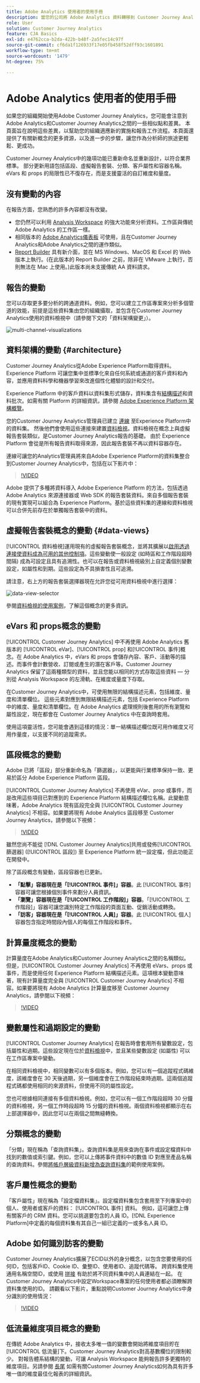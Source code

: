 ```yaml
---
title: Adobe Analytics 使用者的使用手冊
description: 當您的公司將 Adobe Analytics 資料轉移到 Customer Journey Analytics 時，以使用者角度需要考慮什麼
role: User
solution: Customer Journey Analytics
feature: CJA Basics
exl-id: e4762cca-b2da-422b-b48f-2a5fec14c97f
source-git-commit: cf6da1f126933f17e05fb458f52dff93c1601891
workflow-type: tm+mt
source-wordcount: '1479'
ht-degree: 75%

---
```


# Adobe Analytics 使用者的使用手冊

如果您的組織開始使用Adobe Customer Journey Analytics，您可能會注意到Adobe Analytics和Customer Journey Analytics之間的一些相似點和差異。 本頁面旨在說明這些差異，以幫助您的組織適應新的實施和報告工作流程。本頁面還提供了有關新概念的更多資源，以及進一步的步驟，讓您作為分析師的旅途更輕鬆、更成功。

Customer Journey Analytics中的幾項功能已重新命名並重新設計，以符合業界標準。 部分更新用語包括區段、虛擬報告套裝、分類、客戶屬性和容器名稱。eVars 和 props 的局限性已不復存在，而是支援靈活的自訂維度和量度。

## 沒有變動的內容

在報告方面，您熟悉的許多內容都沒有改變。

* 您仍然可以利用 [Analysis Workspace](/help/analysis-workspace/home.md) 的強大功能來分析資料。工作區與傳統 Adobe Analytics 的工作區一樣。
* 相同版本的 [Adobe Analytics儀表板](/help/mobile-app/home.md) 可使用，且在Customer Journey Analytics和Adobe Analytics之間的運作類似。
* [Report Builder](/help/report-builder/report-buider-overview.md) 具有新介面，並在 MS Windows、MacOS 和 Excel 的 Web版本上執行。(在此版本的 Report Builder 之前，除非在 VMware 上執行，否則無法在 Mac 上使用。)此版本尚未支援傳統 AA 資料請求。

## 報告的變動

您可以存取更多要分析的跨通道資料。例如，您可以建立工作區專案來分析多個管道的效能，前提是這些資料集由您的組織攝取，並包含在Customer Journey Analytics使用的資料檢視中（請參閱下文的「資料架構變更」）。

![multi-channel-visualizations](assets/cross-channel.png)

## 資料架構的變動 {#architecture}

Customer Journey Analytics從Adobe Experience Platform取得資料。 Experience Platform 可讓您集中並標準化來自任何系統或通道的客戶資料和內容，並應用資料科學和機器學習來改進個性化體驗的設計和交付。

Experience Platform 中的客戶資料以資料集形式儲存，資料集含有[結構描述](https://experienceleague.adobe.com/docs/platform-learn/tutorials/schemas/schemas-and-experience-data-model.html?lang=zh-Hant)和資料批次。如需有關 Platform 的詳細資訊，請參閱 [Adobe Experience Platform 架構概覽](https://experienceleague.adobe.com/docs/platform-learn/tutorials/intro-to-platform/basic-architecture.html?lang=zh-Hant)。

您的Customer Journey Analytics管理員已建立 [連線](/help/connections/create-connection.md) 至Experience Platform中的資料集。 然後他們會使用這些連接來建置[資料檢視](/help/data-views/data-views.md)。資料檢視在概念上與虛擬報告套裝類似，是Customer Journey Analytics報告的基礎。 由於 Experience Platform 會從是所有報告資料取得來源，因此報告套裝不再以資料容器存在。

連線可讓您的Analytics管理員將來自Adobe Experience Platform的資料集整合到Customer Journey Analytics中，包括在以下影片中：

>[!VIDEO](https://video.tv.adobe.com/v/35111/?quality=12)

Adobe 提供了多種將資料導入 Adobe Experience Platform 的方法，包括透過 Adobe Analytics 來源連接器或 Web SDK 的報告套裝資料。來自多個報告套裝的現有實現可以組合為 Experience Platform。基於這些資料集的連線和資料檢視可以合併先前存在於單獨報告套裝中的資料。

## 虛擬報告套裝概念的變動 {#data-views}

[!UICONTROL 資料檢視]運用現有的虛擬報告套裝概念，並將其擴展以[啟用透過連接使資料成為可用的其他控制項](/help/data-views/create-dataview.md)。這些變動使一般設定 (如時區和工作階段超時間隔) 成為可設定且具有追溯性。也可以在報告或資料檢視級別上自定義個別變數設定，如屬性和到期。這些設定為不具損害性且可追溯。

請注意，右上方的報告套裝選擇器現在允許您從可用資料檢視中進行選擇：

![data-view-selector](assets/data-views.png)

參閱[資料檢視的使用案例](/help/use-cases/data-views/data-views-usecases.md)，了解這個概念的更多資訊。

## eVars 和 props概念的變動

[!UICONTROL Customer Journey Analytics] 中不再使用 Adobe Analytics 舊版本的 [!UICONTROL eVar]、[!UICONTROL prop] 和[!UICONTROL 事件]概念。在 Adobe Analytics 中，eVars 和 props 會儲存內容、客戶、活動等的描述。而事件會計數營收、訂閱或產生的潛在客戶等。Customer Journey Analytics 保留了這兩種類型的資料，並且您能以相同的方式存取這些資料 — 分別從 Analysis Workspace 的左滑軌、在維度或量度下存取。

在Customer Journey Analytics中，可使用無限的結構描述元素，包括維度、量度和清單欄位。 這些元素對應到無限結構描述元素，包括 Experience Platform 中的維度、量度和清單欄位。在 Adobe Analytics 處理規則後套用的所有瀏覽和屬性設定，現在都會在 Customer Journey Analytics 中在查詢時套用。

使用這項靈活性，您可能會遇到這樣的情況：單一結構描述欄位既可用作維度又可用作量度，以支援不同的追蹤需求。

## 區段概念的變動

Adobe 已將「區段」部分重新命名為「篩選器」，以更能與行業標準保持一致、更易於區分 Adobe Experience Platform 區段。

[!UICONTROL Customer Journey Analytics] 不再使用 eVar、prop 或事件，而是改用這些項目已對應到的 Experience Platform 結構描述欄位名稱。此變動意味著，Adobe Analytics 現有區段完全與 [!UICONTROL Customer Journey Analytics] 不相容。如果要將現有 Adobe Analytics 區段移至 Customer Journey Analytics，請參閱以下視頻：

>[!VIDEO](https://video.tv.adobe.com/v/31982/?quality=12)

雖然您尚不能從 [!DNL Customer Journey Analytics]共用或發佈[!UICONTROL 篩選器] ([!UICONTROL 區段]) 至 Experience Platform 統一設定檔，但此功能正在開發中。

除了區段概念有變動，區段容器也已更新。

* **「點擊」容器現在是「[!UICONTROL 事件]」容器**。此 [!UICONTROL 事件] 容器可讓您根據個別事件來劃分人員資訊。
* **「瀏覽」容器現在是「[!UICONTROL 工作階段]」容器**。「[!UICONTROL 工作階段]」容器可讓您識別特定工作階段的頁面互動、促銷活動或轉換。
* **「訪客」容器現在是「[!UICONTROL 人員]」容器**。此 [!UICONTROL 個人] 容器包含指定時間段內個人的每個工作階段和事件。

## 計算量度概念的變動

計算量度在Adobe Analytics和Customer Journey Analytics之間的名稱類似。 但是，[!UICONTROL Customer Journey Analytics] 不再使用 eVars、props 或事件，而是使用任何 Experience Platform 結構描述元素。這項根本變動意味著，現有計算量度完全與 [!UICONTROL Customer Journey Analytics] 不相容。如果要將現有 Adobe Analytics 計算量度移至 Customer Journey Analytics，請參閱以下視頻：

>[!VIDEO](https://video.tv.adobe.com/v/31788/?quality=12)

## 變數屬性和過期設定的變動

[!UICONTROL Customer Journey Analytics] 在報告時會套用所有變數設定，包括屬性和過期。這些設定現在位於[資料檢視](/help/data-views/component-settings/persistence.md)中，並且某些變數設定 (如屬性) 可以在工作區專案中變動。

在相同資料檢視中，相同變數可以有多個版本。例如，您可以有一個追蹤程式碼維度，該維度會在 30 天後過期，另一個維度會在工作階段結束時過期。這兩個追蹤程式碼都使用相同的來源資料，但使用不同的屬性設定。

您也可根據相同連接有多個資料檢視。例如，您可以有一個工作階段超時 30 分鐘的資料檢視，另一個工作時段超時 15 分鐘的資料檢視。兩個資料檢視都顯示在右上部選擇器中，因此您可以在兩個之間無縫轉換。

## 分類概念的變動

「分類」現在稱為「查詢資料集」。查詢資料集是用來查詢在事件或設定檔資料中找到的數值或索引鍵。例如，您可以上傳將事件資料中的數值 ID 對應至產品名稱的查詢資料。參閱[將帳戶層級資料新增為查詢資料集](/help/use-cases/b2b/b2b.md)的範例使用案例。

## 客戶屬性概念的變動

「客戶屬性」現在稱為「設定檔資料集」。設定檔資料集包含套用至下列專案中的個人、使用者或客戶的資料： [!UICONTROL 事件] 資料。 例如，這可讓您上傳有關客戶的 CRM 資料。您可以挑選要包含的人員 ID。[!DNL Experience Platform]中定義的每個資料集有其自己一組已定義的一或多名人員 ID。

## Adobe 如何識別訪客的變動

Customer Journey Analytics擴展了ECID以外的身分概念，以包含您要使用的任何ID，包括客戶ID、Cookie ID、彙整ID、使用者ID、追蹤代碼等。 跨資料集使用通用名稱空間ID，或使用 [拼接](../stitching/overview.md) 有助於將不同資料集中的人員連結在一起。 在Customer Journey Analytics中設定Workspace專案的任何使用者都必須瞭解跨資料集使用的ID。 請觀看以下影片，重點說明Customer Journey Analytics中身分識別的使用情況：

>[!VIDEO](https://video.tv.adobe.com/v/30750/?quality=12)

## 低流量維度項目概念的變動

在傳統 Adobe Analytics 中，接收太多唯一值的變數會開始將維度項目貯在[!UICONTROL 低流量]下。Customer Journey Analytics對高基數欄位的限制較少。 對報告體系結構的變動，可讓 Analysis Workspace 能夠報告許多更獨特的維度項目。另請參閱 [長尾](../analysis-workspace/workspace-faq/long-tail.md) 如需有關Customer Journey Analytics如何為具有許多唯一值的維度最佳化報表的詳細資訊。
